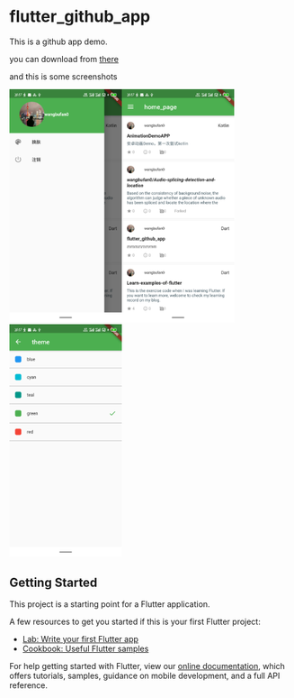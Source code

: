 # flutter_github_app

This is a github app demo.

you can download from [there](https://github.com/wangbufan0/flutter_github_app/apk/app-release.apk)

and this is some screenshots

<img width="200" src="./screenshots/2.png"/><img width="200" src="./screenshots/1.png"/><img width="200" src="./screenshots/3.png"/>

## Getting Started

This project is a starting point for a Flutter application.

A few resources to get you started if this is your first Flutter project:

- [Lab: Write your first Flutter app](https://flutter.dev/docs/get-started/codelab)
- [Cookbook: Useful Flutter samples](https://flutter.dev/docs/cookbook)

For help getting started with Flutter, view our
[online documentation](https://flutter.dev/docs), which offers tutorials,
samples, guidance on mobile development, and a full API reference.
